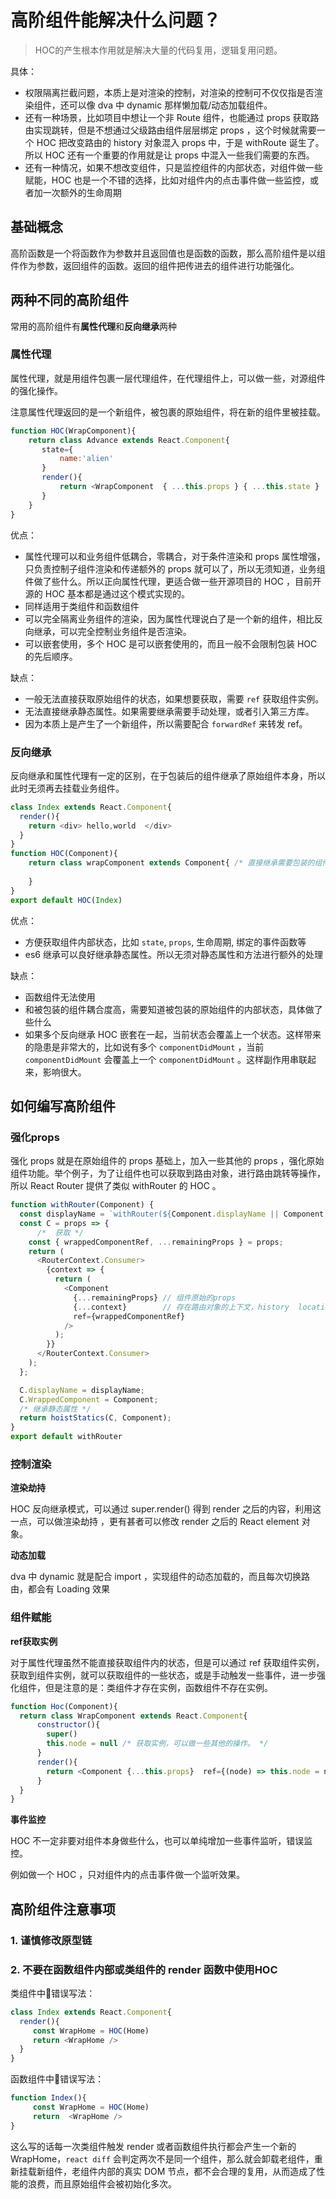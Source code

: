# 高阶组件能解决什么问题？

> HOC的产生根本作用就是解决大量的代码复用，逻辑复用问题。

具体：

- 权限隔离拦截问题，本质上是对渲染的控制，对渲染的控制可不仅仅指是否渲染组件，还可以像 dva 中 dynamic 那样懒加载/动态加载组件。
- 还有一种场景，比如项目中想让一个非 Route 组件，也能通过 props 获取路由实现跳转，但是不想通过父级路由组件层层绑定 props ，这个时候就需要一个 HOC 把改变路由的 history 对象混入 props 中，于是 withRoute 诞生了。所以 HOC 还有一个重要的作用就是让 props 中混入一些我们需要的东西。
- 还有一种情况，如果不想改变组件，只是监控组件的内部状态，对组件做一些赋能，HOC 也是一个不错的选择，比如对组件内的点击事件做一些监控，或者加一次额外的生命周期

## 基础概念

高阶函数是一个将函数作为参数并且返回值也是函数的函数，那么高阶组件是以组件作为参数，返回组件的函数。返回的组件把传进去的组件进行功能强化。

## 两种不同的高阶组件

常用的高阶组件有**属性代理**和**反向继承**两种

### 属性代理

属性代理，就是用组件包裹一层代理组件，在代理组件上，可以做一些，对源组件的强化操作。

注意属性代理返回的是一个新组件，被包裹的原始组件，将在新的组件里被挂载。
```js
function HOC(WrapComponent){
    return class Advance extends React.Component{
       state={
           name:'alien'
       }
       render(){
           return <WrapComponent  { ...this.props } { ...this.state }  />
       }
    }
}
```

优点：
- 属性代理可以和业务组件低耦合，零耦合，对于条件渲染和 props 属性增强，只负责控制子组件渲染和传递额外的 props 就可以了，所以无须知道，业务组件做了些什么。所以正向属性代理，更适合做一些开源项目的 HOC ，目前开源的 HOC 基本都是通过这个模式实现的。
- 同样适用于类组件和函数组件
- 可以完全隔离业务组件的渲染，因为属性代理说白了是一个新的组件，相比反向继承，可以完全控制业务组件是否渲染。
- 可以嵌套使用，多个 HOC 是可以嵌套使用的，而且一般不会限制包装 HOC 的先后顺序。

缺点：
- 一般无法直接获取原始组件的状态，如果想要获取，需要 `ref` 获取组件实例。
- 无法直接继承静态属性。如果需要继承需要手动处理，或者引入第三方库。
- 因为本质上是产生了一个新组件，所以需要配合 `forwardRef` 来转发 ref。

### 反向继承

反向继承和属性代理有一定的区别，在于包装后的组件继承了原始组件本身，所以此时无须再去挂载业务组件。

```js
class Index extends React.Component{
  render(){
    return <div> hello,world  </div>
  }
}
function HOC(Component){
    return class wrapComponent extends Component{ /* 直接继承需要包装的组件 */
        
    }
}
export default HOC(Index) 
```
优点：
- 方便获取组件内部状态，比如 `state`, `props`, 生命周期, 绑定的事件函数等
- es6 继承可以良好继承静态属性。所以无须对静态属性和方法进行额外的处理

缺点：
- 函数组件无法使用
- 和被包装的组件耦合度高，需要知道被包装的原始组件的内部状态，具体做了些什么
- 如果多个反向继承 HOC 嵌套在一起，当前状态会覆盖上一个状态。这样带来的隐患是非常大的，比如说有多个 `componentDidMount` ，当前 `componentDidMount` 会覆盖上一个 `componentDidMount` 。这样副作用串联起来，影响很大。

## 如何编写高阶组件

### 强化props

强化 props 就是在原始组件的 props 基础上，加入一些其他的 props ，强化原始组件功能。举个例子，为了让组件也可以获取到路由对象，进行路由跳转等操作，所以 React Router 提供了类似 withRouter 的 HOC 。

```js
function withRouter(Component) {
  const displayName = `withRouter(${Component.displayName || Component.name})`;
  const C = props => {
      /*  获取 */
    const { wrappedComponentRef, ...remainingProps } = props;
    return (
      <RouterContext.Consumer>
        {context => {
          return (
            <Component
              {...remainingProps} // 组件原始的props 
              {...context}        // 存在路由对象的上下文，history  location 等 
              ref={wrappedComponentRef}
            />
          );
        }}
      </RouterContext.Consumer>
    );
  };

  C.displayName = displayName;
  C.WrappedComponent = Component;
  /* 继承静态属性 */
  return hoistStatics(C, Component);
}
export default withRouter
```

### 控制渲染

**渲染劫持**

HOC 反向继承模式，可以通过 super.render() 得到 render 之后的内容，利用这一点，可以做渲染劫持 ，更有甚者可以修改 render 之后的 React element 对象。

**动态加载**

dva 中 dynamic 就是配合 import ，实现组件的动态加载的，而且每次切换路由，都会有 Loading 效果

### 组件赋能

**ref获取实例**

对于属性代理虽然不能直接获取组件内的状态，但是可以通过 ref 获取组件实例，获取到组件实例，就可以获取组件的一些状态，或是手动触发一些事件，进一步强化组件，但是注意的是：类组件才存在实例，函数组件不存在实例。
```js
function Hoc(Component){
  return class WrapComponent extends React.Component{
      constructor(){
        super()
        this.node = null /* 获取实例，可以做一些其他的操作。 */
      }
      render(){
        return <Component {...this.props}  ref={(node) => this.node = node }  />
      }
  }
}
```

**事件监控**

HOC 不一定非要对组件本身做些什么，也可以单纯增加一些事件监听，错误监控。

例如做一个 HOC ，只对组件内的点击事件做一个监听效果。

## 高阶组件注意事项

### 1. 谨慎修改原型链

### 2. 不要在函数组件内部或类组件的 render 函数中使用HOC

类组件中🙅错误写法：
```js
class Index extends React.Component{
  render(){
     const WrapHome = HOC(Home)
     return <WrapHome />
  }
}
```

函数组件中🙅错误写法：
```js
function Index(){
     const WrapHome = HOC(Home)
     return  <WrapHome />
}
```

这么写的话每一次类组件触发 render 或者函数组件执行都会产生一个新的WrapHome，`react diff` 会判定两次不是同一个组件，那么就会卸载老组件，重新挂载新组件，老组件内部的真实 DOM 节点，都不会合理的复用，从而造成了性能的浪费，而且原始组件会被初始化多次。

